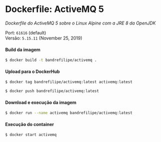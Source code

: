 # Dockerfile: ActiveMQ 5
_Dockerfile do ActiveMQ 5 sobre o Linux Alpine com a JRE 8 da OpenJDK_

Port: `61616` (default)  
Versão: `5.15.11` (November 25, 2019)

#### Build da imagem
```bash
$ docker build -t bandrefilipe/activemq .
```

#### Upload para o DockerHub
```bash
$ docker tag bandrefilipe/activemq:latest activemq:latest
```
```bash
$ docker push bandrefilipe/activemq:latest
```

#### Download e execução da imagem
```bash
$ docker run --name activemq bandrefilipe/activemq:latest
```

#### Execução do container
```bash
$ docker start activemq
```
